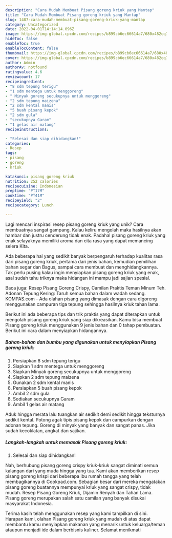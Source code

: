 ```yaml
---
description: "Cara Mudah Membuat Pisang goreng kriuk yang Mantap"
title: "Cara Mudah Membuat Pisang goreng kriuk yang Mantap"
slug: 1487-cara-mudah-membuat-pisang-goreng-kriuk-yang-mantap
category: Uncategorized
date: 2022-04-01T14:14:14.096Z
image: https://img-global.cpcdn.com/recipes/b899cb6ec66614a7/680x482cq70/pisang-goreng-kriuk-foto-resep-utama.jpg
hideToc: false
enableToc: true
enableTocContent: false
thumbnail: https://img-global.cpcdn.com/recipes/b899cb6ec66614a7/680x482cq70/pisang-goreng-kriuk-foto-resep-utama.jpg
cover: https://img-global.cpcdn.com/recipes/b899cb6ec66614a7/680x482cq70/pisang-goreng-kriuk-foto-resep-utama.jpg
author: Admin
authorAv: notfound
ratingvalue: 4.6
reviewcount: 17
recipeingredient:
- "8 sdm tepung terigu"
- "1 sdm mentega untuk menggoreng"
- " Minyak goreng secukupnya untuk menggoreng"
- "2 sdm tepung maizena"
- "2 sdm kental manis"
- "5 buah pisang kepok"
- "2 sdm gula"
- "secukupnya Garam"
- "1 gelas air matang"
recipeinstructions:

- "Selesai dan siap dihidangkan!"
categories:
- Resep
tags:
- pisang
- goreng
- kriuk

katakunci: pisang goreng kriuk 
nutrition: 252 calories
recipecuisine: Indonesian
preptime: "PT17M"
cooktime: "PT41M"
recipeyield: "2"
recipecategory: Lunch

---
```





Lagi mencari inspirasi resep pisang goreng kriuk yang unik? Cara membuatnya sangat gampang. Kalau keliru mengolah maka hasilnya akan hambar dan justru cenderung tidak enak. Padahal pisang goreng kriuk yang enak selayaknya memiliki aroma dan cita rasa yang dapat memancing selera Kita.





Ada beberapa hal yang sedikit banyak berpengaruh terhadap kualitas rasa dari pisang goreng kriuk, pertama dari jenis bahan, kemudian pemilihan bahan segar dan Bagus, sampai cara membuat dan menghidangkannya. Tak perlu pusing kalau ingin menyiapkan pisang goreng kriuk yang enak,      asal sudah tahu triknya maka hidangan ini mampu jadi sajian spesial.














Baca juga: Resep Pisang Goreng Crispy, Camilan Praktis Teman Minum Teh. Adonan Tepung Kering: Taruh semua bahan dalam wadah sedang. KOMPAS.com - Ada olahan pisang yang dimasak dengan cara digoreng menggunakan campuran tiga tepung sehingga hasilnya kriuk tahan lama.






Berikut ini ada beberapa tips dan trik praktis yang dapat diterapkan untuk mengolah pisang goreng kriuk yang siap dikreasikan. Kamu bisa membuat Pisang goreng kriuk menggunakan 9 jenis bahan dan 0 tahap pembuatan. Berikut ini cara dalam menyiapkan hidangannya.

<!--inarticleads1-->

##### Bahan-bahan dan bumbu yang digunakan untuk menyiapkan Pisang goreng kriuk:

1. Persiapkan 8 sdm tepung terigu
1. Siapkan 1 sdm mentega untuk menggoreng
1. Siapkan  Minyak goreng secukupnya untuk menggoreng
1. Siapkan 2 sdm tepung maizena
1. Gunakan 2 sdm kental manis
1. Persiapkan 5 buah pisang kepok
1. Ambil 2 sdm gula
1. Sediakan secukupnya Garam
1. Ambil 1 gelas air matang


Aduk hingga merata lalu tuangkan air sedikit demi sedikit hingga teksturnya sedikit kental. Potong agak tipis pisang kepok dan campurkan dengan adonan tepung. Goreng di minyak yang banyak dan sangat panas. Jika sudah kecoklatan, angkat dan sajikan. 

<!--inarticleads2-->

##### Langkah-langkah untuk memasak Pisang goreng kriuk:


1. Selesai dan siap dihidangkan!

Nah, berhubung pisang goreng crispy kriuk-kriuk sangat diminati semua kalangan dari yang muda hingga yang tua. Kami akan memberikan resep pisang goreng krispi dari beberapa ibu rumah tangga yang telah membagikannya di Cookpad.com. Sebagian besar dari mereka mengatakan pisang goreng buatannya mempunyai kriuk yang sangat crispy, tidak mudah. Resep Pisang Goreng Kriuk, Dijamin Renyah dan Tahan Lama. Pisang goreng merupakan salah satu camilan yang banyak disukai masyarakat Indonesia. 

Terima kasih telah menggunakan resep yang kami tampilkan di sini. Harapan kami, olahan Pisang goreng kriuk yang mudah di atas dapat membantu kamu menyiapkan makanan yang menarik untuk keluarga/teman ataupun menjadi ide dalam berbisnis kuliner. Selamat menikmati

